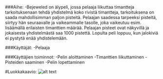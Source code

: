 ###Aihe: 
-Bejeweled on älypeli, jossa pelaaja liikuttaa timantteja
 tarkoituksenaan tehdä yhdistelmä koko rivistä timantteja, tarkoituksena on saada mahdollisimman 
paljon pisteitä. Pelaajan saadessa tarpeeksi pisteitä, siirtyy hän seuraavalle 
ja vaikeammalle tasolle, joka vaikeutuu esim. lisäämällä erilaisten timanttien määrää. 
Pelaajan pisteet ovat näkyvillä ja jokaisesta yhdistelmästä saa 1000 pistettä. Lopulta peli loppuu, kun jalokiviä ei pystytä 
enää yhdistelemään.

###Käyttäjät: 
-Pelaaja

###Käyttäjien toiminnot:
-Pelin aloittaminen
-Timanttien liikuttaminen
-Pisteiden saaminen
-Pelin lopettaminen

#Luokkakaavio: 
![alt text](https://github.com/Katri96/Bejeweledz/blob/master/dokumentaatio/javalabra.png "Logo Title Text 1")

